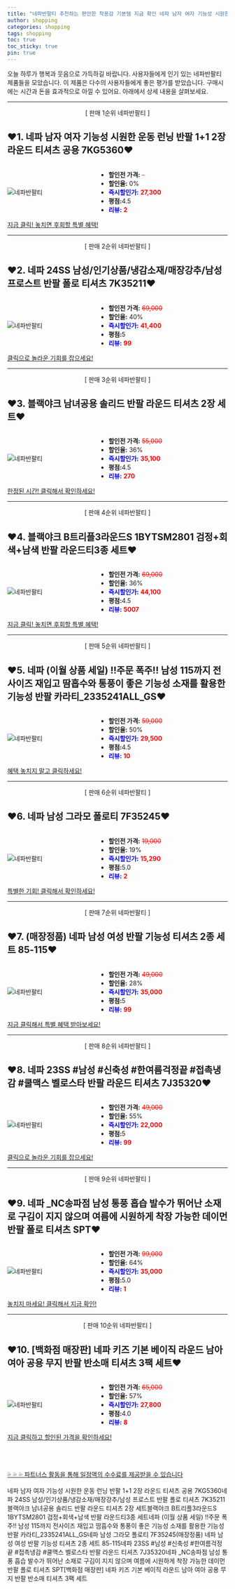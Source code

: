 ```yaml
---
title: "네파반팔티 추천하는 편안한 착용감 기본템 지금 확인 네파 남자 여자 기능성 시원한"
author: shopping
categories: shopping
tags: shopping
toc: true
toc_sticky: true
pin: true
---
```

오늘 하루가 행복과 웃음으로 가득하길 바랍니다. 사용자들에게 인기 있는 네파반팔티 제품들을 모았습니다. 이 제품은 다수의 사용자들에게 좋은 평가를 받았습니다. 구매시에는 시간과 돈을 효과적으로 아낄 수 있어요. 아래에서 상세 내용을 살펴보세요.

---
<p class="toplist" style="margin: 0 auto; display: block; width: fit-content;">[ 판매 1순위 네파반팔티 ]</p>

<h2><strong>❤️1. 네파 남자 여자 기능성 시원한 운동 런닝 반팔 1+1 2장 라운드 티셔츠 공용 7KG5360❤️</strong></h2>

<div style="display: flex; align-items: center;">
    <div style="flex: 0.4;">
        <img src="https://thumbnail10.coupangcdn.com/thumbnails/remote/230x230ex/image/vendor_inventory/eba0/db240dd2c63903baa94f4e63e67b8a55654d41a64b36a342b453d6ce3428.jpeg" alt="네파반팔티" style="max-width: 100%;">
    </div>
    <div style="flex: 0.6; margin-left: 10px;">
        <ul>
            <li><strong>할인전 가격:</strong> <del style="color: red;">-</del></li>
            <li><strong>할인율:</strong> 0%</li>
            <li><span style='color:blue'><strong>즉시할인가:</strong></span> <span style='color:red'><strong>27,300</strong></span></li>
            <li><strong>평점:</strong>4.5</li>
            <li><span style='color:blue'><strong>리뷰:</strong></span> <span style='color:red'><strong>2</strong></span></li>
        </ul>
    </div>
</div>
<div class="center">
    <a href="https://selin100587001.github.io?lptag=AF9450613&subid=githubio&pageKey=7969601425&traceid=V0-153&itemId=22068472267&vendorItemId=89115599202" class="myButton">
        지금 클릭! 놓치면 후회할 특별 혜택!
    </a>
</div>


---
<p class="toplist" style="margin: 0 auto; display: block; width: fit-content;">[ 판매 2순위 네파반팔티 ]</p>

<h2><strong>❤️2. 네파 24SS 남성/인기상품/냉감소재/매장강추/남성 프로스트 반팔 폴로 티셔츠 7K35211❤️</strong></h2>

<div style="display: flex; align-items: center;">
    <div style="flex: 0.4;">
        <img src="https://thumbnail9.coupangcdn.com/thumbnails/remote/230x230ex/image/vendor_inventory/de65/0efe8c859179cd33debc3337b54fa6920196813e83106257b12a33bc1be8.jpg" alt="네파반팔티" style="max-width: 100%;">
    </div>
    <div style="flex: 0.6; margin-left: 10px;">
        <ul>
            <li><strong>할인전 가격:</strong> <del style="color: red;">69,000</del></li>
            <li><strong>할인율:</strong> 40%</li>
            <li><span style='color:blue'><strong>즉시할인가:</strong></span> <span style='color:red'><strong>41,400</strong></span></li>
            <li><strong>평점:</strong>5</li>
            <li><span style='color:blue'><strong>리뷰:</strong></span> <span style='color:red'><strong>99</strong></span></li>
        </ul>
    </div>
</div>
<div class="center">
    <a href="https://selin100587001.github.io?lptag=AF9450613&subid=githubio&pageKey=7989835233&traceid=V0-153&itemId=22207388820&vendorItemId=89253492206" class="myButton">
        클릭으로 놀라운 기회를 잡으세요!
    </a>
</div>


---
<p class="toplist" style="margin: 0 auto; display: block; width: fit-content;">[ 판매 3순위 네파반팔티 ]</p>

<h2><strong>❤️3. 블랙야크 남녀공용 솔리드 반팔 라운드 티셔츠 2장 세트❤️</strong></h2>

<div style="display: flex; align-items: center;">
    <div style="flex: 0.4;">
        <img src="https://thumbnail8.coupangcdn.com/thumbnails/remote/230x230ex/image/vendor_inventory/7a2c/a64a470f10038efe8bc3ab0f2ac151cf5c9efb88b7049a2bbe391f14d2b4.jpg" alt="네파반팔티" style="max-width: 100%;">
    </div>
    <div style="flex: 0.6; margin-left: 10px;">
        <ul>
            <li><strong>할인전 가격:</strong> <del style="color: red;">55,000</del></li>
            <li><strong>할인율:</strong> 36%</li>
            <li><span style='color:blue'><strong>즉시할인가:</strong></span> <span style='color:red'><strong>35,100</strong></span></li>
            <li><strong>평점:</strong>4.5</li>
            <li><span style='color:blue'><strong>리뷰:</strong></span> <span style='color:red'><strong>270</strong></span></li>
        </ul>
    </div>
</div>
<div class="center">
    <a href="https://selin100587001.github.io?lptag=AF9450613&subid=githubio&pageKey=5264411479&traceid=V0-153&itemId=7486352746&vendorItemId=90567994940" class="myButton">
        한정된 시간! 클릭해서 확인하세요!
    </a>
</div>


---
<p class="toplist" style="margin: 0 auto; display: block; width: fit-content;">[ 판매 4순위 네파반팔티 ]</p>

<h2><strong>❤️4. 블랙야크 B트리플3라운드S 1BYTSM2801 검정+회색+남색 반팔 라운드티3종 세트❤️</strong></h2>

<div style="display: flex; align-items: center;">
    <div style="flex: 0.4;">
        <img src="https://thumbnail9.coupangcdn.com/thumbnails/remote/230x230ex/image/vendor_inventory/32dc/e5648323b28b66eff7b050d7dc056ccd1995413347d06c181871f0b3e922.jpg" alt="네파반팔티" style="max-width: 100%;">
    </div>
    <div style="flex: 0.6; margin-left: 10px;">
        <ul>
            <li><strong>할인전 가격:</strong> <del style="color: red;">69,000</del></li>
            <li><strong>할인율:</strong> 36%</li>
            <li><span style='color:blue'><strong>즉시할인가:</strong></span> <span style='color:red'><strong>44,100</strong></span></li>
            <li><strong>평점:</strong>4.5</li>
            <li><span style='color:blue'><strong>리뷰:</strong></span> <span style='color:red'><strong>5007</strong></span></li>
        </ul>
    </div>
</div>
<div class="center">
    <a href="https://selin100587001.github.io?lptag=AF9450613&subid=githubio&pageKey=5369351920&traceid=V0-153&itemId=7943823221&vendorItemId=81303914007" class="myButton">
        지금 클릭! 놓치면 후회할 특별 혜택!
    </a>
</div>


---
<p class="toplist" style="margin: 0 auto; display: block; width: fit-content;">[ 판매 5순위 네파반팔티 ]</p>

<h2><strong>❤️5. 네파 (이월 상품 세일) !!주문 폭주!! 남성 115까지 전사이즈 재입고 땀흡수와 통풍이 좋은 기능성 소재를 활용한 기능성 반팔 카라티_2335241ALL_GS❤️</strong></h2>

<div style="display: flex; align-items: center;">
    <div style="flex: 0.4;">
        <img src="https://thumbnail8.coupangcdn.com/thumbnails/remote/230x230ex/image/vendor_inventory/3583/3e92aa6dddaf7ba5c1dcf65907a8b6fb372eb6d96d5ce96879819cc22bdb.jpg" alt="네파반팔티" style="max-width: 100%;">
    </div>
    <div style="flex: 0.6; margin-left: 10px;">
        <ul>
            <li><strong>할인전 가격:</strong> <del style="color: red;">59,000</del></li>
            <li><strong>할인율:</strong> 50%</li>
            <li><span style='color:blue'><strong>즉시할인가:</strong></span> <span style='color:red'><strong>29,500</strong></span></li>
            <li><strong>평점:</strong>4.5</li>
            <li><span style='color:blue'><strong>리뷰:</strong></span> <span style='color:red'><strong>10</strong></span></li>
        </ul>
    </div>
</div>
<div class="center">
    <a href="https://selin100587001.github.io?lptag=AF9450613&subid=githubio&pageKey=7957123755&traceid=V0-153&itemId=21986454951&vendorItemId=89034028037" class="myButton">
        혜택 놓치지 말고 클릭하세요!
    </a>
</div>


---
<p class="toplist" style="margin: 0 auto; display: block; width: fit-content;">[ 판매 6순위 네파반팔티 ]</p>

<h2><strong>❤️6. 네파 남성 그라모 폴로티 7F35245❤️</strong></h2>

<div style="display: flex; align-items: center;">
    <div style="flex: 0.4;">
        <img src="https://thumbnail6.coupangcdn.com/thumbnails/remote/230x230ex/image/vendor_inventory/b156/deb5c25a3a04c5ff0e124164864d128d21de7a44d5e020fbd7ca9f3da19b.jpg" alt="네파반팔티" style="max-width: 100%;">
    </div>
    <div style="flex: 0.6; margin-left: 10px;">
        <ul>
            <li><strong>할인전 가격:</strong> <del style="color: red;">19,000</del></li>
            <li><strong>할인율:</strong> 19%</li>
            <li><span style='color:blue'><strong>즉시할인가:</strong></span> <span style='color:red'><strong>15,290</strong></span></li>
            <li><strong>평점:</strong>5.0</li>
            <li><span style='color:blue'><strong>리뷰:</strong></span> <span style='color:red'><strong>2</strong></span></li>
        </ul>
    </div>
</div>
<div class="center">
    <a href="https://selin100587001.github.io?lptag=AF9450613&subid=githubio&pageKey=7289585462&traceid=V0-153&itemId=18628252462&vendorItemId=90719094406" class="myButton">
        특별한 기회! 클릭해서 확인하세요!
    </a>
</div>


---
<p class="toplist" style="margin: 0 auto; display: block; width: fit-content;">[ 판매 7순위 네파반팔티 ]</p>

<h2><strong>❤️7. (매장정품) 네파 남성 여성 반팔 기능성 티셔츠 2종 세트 85-115❤️</strong></h2>

<div style="display: flex; align-items: center;">
    <div style="flex: 0.4;">
        <img src="https://thumbnail9.coupangcdn.com/thumbnails/remote/230x230ex/image/vendor_inventory/b82a/730eb6ec7853a9698693f6f50f3d76087d9d1beca42f141b58e304921021.png" alt="네파반팔티" style="max-width: 100%;">
    </div>
    <div style="flex: 0.6; margin-left: 10px;">
        <ul>
            <li><strong>할인전 가격:</strong> <del style="color: red;">49,000</del></li>
            <li><strong>할인율:</strong> 28%</li>
            <li><span style='color:blue'><strong>즉시할인가:</strong></span> <span style='color:red'><strong>35,000</strong></span></li>
            <li><strong>평점:</strong>5</li>
            <li><span style='color:blue'><strong>리뷰:</strong></span> <span style='color:red'><strong>99</strong></span></li>
        </ul>
    </div>
</div>
<div class="center">
    <a href="https://selin100587001.github.io?lptag=AF9450613&subid=githubio&pageKey=8204416024&traceid=V0-153&itemId=23528949914&vendorItemId=90555266133" class="myButton">
        지금 클릭해서 특별 혜택 받아보세요!
    </a>
</div>


---
<p class="toplist" style="margin: 0 auto; display: block; width: fit-content;">[ 판매 8순위 네파반팔티 ]</p>

<h2><strong>❤️8. 네파 23SS #남성 #신축성 #한여름걱정끝 #접촉냉감 #쿨맥스 벨로스타 반팔 라운드 티셔츠 7J35320❤️</strong></h2>

<div style="display: flex; align-items: center;">
    <div style="flex: 0.4;">
        <img src="https://thumbnail6.coupangcdn.com/thumbnails/remote/230x230ex/image/vendor_inventory/d714/1e169c4b08e2e85b0a85854e4c5fcec4a170d7c2fe96c51c218dd12049b9.jpg" alt="네파반팔티" style="max-width: 100%;">
    </div>
    <div style="flex: 0.6; margin-left: 10px;">
        <ul>
            <li><strong>할인전 가격:</strong> <del style="color: red;">49,000</del></li>
            <li><strong>할인율:</strong> 55%</li>
            <li><span style='color:blue'><strong>즉시할인가:</strong></span> <span style='color:red'><strong>22,000</strong></span></li>
            <li><strong>평점:</strong>5</li>
            <li><span style='color:blue'><strong>리뷰:</strong></span> <span style='color:red'><strong>99</strong></span></li>
        </ul>
    </div>
</div>
<div class="center">
    <a href="https://selin100587001.github.io?lptag=AF9450613&subid=githubio&pageKey=7204833211&traceid=V0-153&itemId=18219049100&vendorItemId=85366812184" class="myButton">
        클릭으로 놀라운 기회를 잡으세요!
    </a>
</div>


---
<p class="toplist" style="margin: 0 auto; display: block; width: fit-content;">[ 판매 9순위 네파반팔티 ]</p>

<h2><strong>❤️9. 네파 _NC송파점 남성 통풍 흡습 발수가 뛰어난 소재로 구김이 지지 않으며 여름에 시원하게 착장 가능한 데이먼 반팔 폴로 티셔츠 SPT❤️</strong></h2>

<div style="display: flex; align-items: center;">
    <div style="flex: 0.4;">
        <img src="https://thumbnail6.coupangcdn.com/thumbnails/remote/230x230ex/image/vendor_inventory/b216/d0611dc4b388af6451678e8f1cb5e7011144a604cc486e8e6266cbe96181.jpg" alt="네파반팔티" style="max-width: 100%;">
    </div>
    <div style="flex: 0.6; margin-left: 10px;">
        <ul>
            <li><strong>할인전 가격:</strong> <del style="color: red;">99,000</del></li>
            <li><strong>할인율:</strong> 64%</li>
            <li><span style='color:blue'><strong>즉시할인가:</strong></span> <span style='color:red'><strong>35,000</strong></span></li>
            <li><strong>평점:</strong>5.0</li>
            <li><span style='color:blue'><strong>리뷰:</strong></span> <span style='color:red'><strong>1</strong></span></li>
        </ul>
    </div>
</div>
<div class="center">
    <a href="https://selin100587001.github.io?lptag=AF9450613&subid=githubio&pageKey=7223744200&traceid=V0-153&itemId=18312577700&vendorItemId=85457489877" class="myButton">
        놓치지 마세요! 클릭해서 지금 확인!
    </a>
</div>


---
<p class="toplist" style="margin: 0 auto; display: block; width: fit-content;">[ 판매 10순위 네파반팔티 ]</p>

<h2><strong>❤️10. [백화점 매장판] 네파 키즈 기본 베이직 라운드 남아 여아 공용 무지 반팔 반소매 티셔츠 3팩 세트❤️</strong></h2>

<div style="display: flex; align-items: center;">
    <div style="flex: 0.4;">
        <img src="https://thumbnail9.coupangcdn.com/thumbnails/remote/230x230ex/image/vendor_inventory/dd33/49c78a95785f3da1bef2945d012a1faa6a9508eb095da5b3660e8f9aa029.jpg" alt="네파반팔티" style="max-width: 100%;">
    </div>
    <div style="flex: 0.6; margin-left: 10px;">
        <ul>
            <li><strong>할인전 가격:</strong> <del style="color: red;">65,000</del></li>
            <li><strong>할인율:</strong> 57%</li>
            <li><span style='color:blue'><strong>즉시할인가:</strong></span> <span style='color:red'><strong>27,800</strong></span></li>
            <li><strong>평점:</strong>4.0</li>
            <li><span style='color:blue'><strong>리뷰:</strong></span> <span style='color:red'><strong>8</strong></span></li>
        </ul>
    </div>
</div>
<div class="center">
    <a href="https://selin100587001.github.io?lptag=AF9450613&subid=githubio&pageKey=8032349201&traceid=V0-153&itemId=22463898372&vendorItemId=90116886156" class="myButton">
        지금 클릭하고 할인된 가격을 확인하세요!
    </a>
</div>

<br><br><br>[💦 💦 💦 파트너스 활동을 통해 일정액의 수수료를 제공받을 수 있습니다](https://link.coupang.com/a/bcpT2c)<br><br>네파 남자 여자 기능성 시원한 운동 런닝 반팔 1+1 2장 라운드 티셔츠 공용 7KG5360네파 24SS 남성/인기상품/냉감소재/매장강추/남성 프로스트 반팔 폴로 티셔츠 7K35211블랙야크 남녀공용 솔리드 반팔 라운드 티셔츠 2장 세트블랙야크 B트리플3라운드S 1BYTSM2801 검정+회색+남색 반팔 라운드티3종 세트네파 (이월 상품 세일) !!주문 폭주!! 남성 115까지 전사이즈 재입고 땀흡수와 통풍이 좋은 기능성 소재를 활용한 기능성 반팔 카라티_2335241ALL_GS네파 남성 그라모 폴로티 7F35245(매장정품) 네파 남성 여성 반팔 기능성 티셔츠 2종 세트 85-115네파 23SS #남성 #신축성 #한여름걱정끝 #접촉냉감 #쿨맥스 벨로스타 반팔 라운드 티셔츠 7J35320네파 _NC송파점 남성 통풍 흡습 발수가 뛰어난 소재로 구김이 지지 않으며 여름에 시원하게 착장 가능한 데이먼 반팔 폴로 티셔츠 SPT[백화점 매장판] 네파 키즈 기본 베이직 라운드 남아 여아 공용 무지 반팔 반소매 티셔츠 3팩 세트